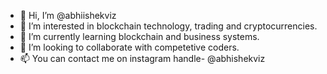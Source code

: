 - 👋 Hi, I’m @abhiishekviz
- 👀 I’m interested in blockchain technology, trading and cryptocurrencies.
- 🌱 I’m currently learning blockchain and business systems.
- 💞️ I’m looking to collaborate with competetive coders.
- 📫 You can contact me on instagram handle- @abhishekviz 

<!---
abhiishekviz/abhiishekviz is a ✨ special ✨ repository because its `README.md` (this file) appears on your GitHub profile.
You can click the Preview link to take a look at your changes.
--->
